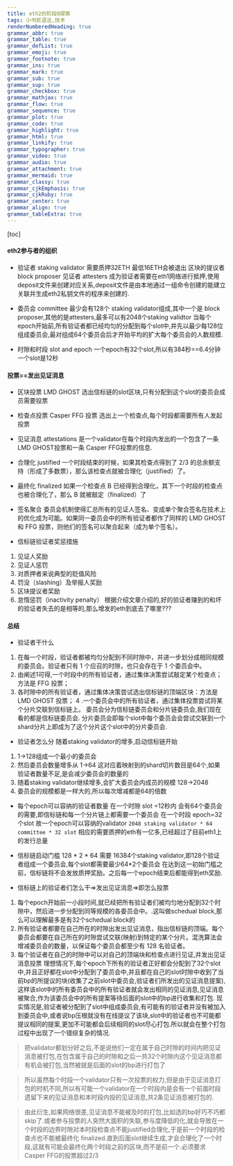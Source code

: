 ```yaml
---
title: eth2的阶段0探索
tags: 小书匠语法,技术
renderNumberedHeading: true
grammar_abbr: true
grammar_table: true
grammar_defList: true
grammar_emoji: true
grammar_footnote: true
grammar_ins: true
grammar_mark: true
grammar_sub: true
grammar_sup: true
grammar_checkbox: true
grammar_mathjax: true
grammar_flow: true
grammar_sequence: true
grammar_plot: true
grammar_code: true
grammar_highlight: true
grammar_html: true
grammar_linkify: true
grammar_typographer: true
grammar_video: true
grammar_audio: true
grammar_attachment: true
grammar_mermaid: true
grammar_classy: true
grammar_cjkEmphasis: true
grammar_cjkRuby: true
grammar_center: true
grammar_align: true
grammar_tableExtra: true
---
```


[toc]

#### eth2参与者的组织

- 验证者 staking validator 
需要质押32ETH 最低16ETH会被退出
区块的提议者 block proposer
见证者 attesters 
成为验证者需要在eth1网络进行抵押,使用deposit文件来创建对应关系,deposit文件是由本地通过一组命令创建的能建立关联并生成eth2私钥文件的程序来创建的.

- 委员会 committee
最少会有128个 staking validator组成,其中一个是 block proposer,其他的是attesters,最多可以有2048个staking validtor
当每个epoch开始前,所有验证者都已经均匀的分配到每个slot中,并先以最少每128位组成委员会,最对组成64个委员会后才开始平均的扩大每个委员会的人数规模.

- 时隙和时段 slot and epoch
一个epoch有32个slot,所以有384秒==6.4分钟
一个slot是12秒

#### 投票==发出见证消息

- 区块投票 LMD GHOST 
选出信标链的slot区块,只有分配到这个slot的委员会成员需要投票

- 检查点投票 Casper FFG 投票
选出上一个检查点,每个时段都需要所有人发起投票

- 见证消息 attestations
是一个validator在每个时段内发出的一个包含了一条 LMD GHOST投票和一条 Casper FFG投票的信息.

- 合理化 justified
一个时段结束的时候，如果其检查点得到了 2/3 的总余额支持（形成了多数票），那么该检查点就被合理化（justified）了。

- 最终化 finalized
如果一个检查点 B 已经得到合理化，其下一个时段的检查点也被合理化了，那么 B 就被敲定（finalized）了

- 签名聚合
委员会机制使得汇总所有的见证人签名、变成单个聚合签名在技术上的优化成为可能。如果同一委员会中的所有验证者都作了同样的 LMD GHOST 和 FFG 投票，则他们的签名可以聚合起来（成为单个签名）。

- 信标链验证者奖惩措施
1.  见证人奖励
2.  见证人惩罚
3.  对质押者来说典型的贬值风险
4.  罚没（slashing）及举报人奖励
5.  区块提议者奖励
6.  怠惰惩罚（inactivity penalty）
根据介绍文章介绍的,好的验证者赚到的和坏的验证者失去的是相等的,那么增发的eth到底去了哪里???

#### 总结

- 验证者干什么
1. 在每一个时段，验证者都被均匀分配到不同时隙中，并进一步划分成相同规模的委员会。验证者只有 1 个应召的时隙，也只会存在于 1 个委员会中。
2. 由阐述1可得,一个时段中的所有验证者，通过集体决策尝试敲定某个检查点；方法是 FFG 投票；
3. 各时隙中的所有验证者，通过集体决策尝试选出信标链的顶端区块：方法是 LMD GHOST 投票；
4 .一个委员会中的所有验证者，通过集体投票尝试将某个分片交联到信标链上。
委员会分为信标链委员会和分片链委员会,我们现在看的都是信标链委员会.
分片委员会即每个slot中每个委员会会尝试交联到一个shard分片上即成为了这个分片这个slot中的分片委员会.

- 验证者怎么分
随着staking validator的增多,启动信标链开始
1. 1->128组成一个最小的委员会
2. 然后委员会数量增多从 1->64 这对应着映射到的shard切片数目是64个,如果验证者数量不足,是会减少委员会的数量的
3. 随着staking validator继续增多,会扩大委员会内成员的规模 128->2048
4. 委员会的规模都是一样大的,所以每次增减都是64的倍数

- 每个epoch可以容纳的验证者数量
在一个时隙 slot =12秒内 会有64个委员会的需要,即信标链和每一个分片链上都需要一个委员会
在一个时段 epoch=32个slot
故一个epoch可以容纳的validator
`2048 staking validator * 64 committee * 32 slot`
相应的需要质押的eth有一亿多,已经超过了目前eth1上的发行总量

- 信标链启动门槛
128 * 2 * 64 需要 16384个staking validator,即128个验证者组成一个委员会,每个slot都需要最少64\*2个委员会
在达到这一初始门槛之前，信标链将不会发放质押奖励。之后每一个epoch结束后都能得到eth奖励.

- 信标链上的验证者们怎么干=>发出见证消息=>即怎么投票
1. 每个epoch开始前一小段时间,就已经把所有验证者们被均匀地分配到32个时隙中，然后进一步分配到同等规模的各委员会中。.这叫做schedual block,那么可以理解最多是有32个schedual block的
2. 所有验证者都要在自己所在的时隙出发出见证消息，指出信标链的顶端。每个委员会都要在自己所在的时隙尝试交联(映射)到特定的某个分片。混洗算法会增减委员会的数量，以保证每个委员会都至少有 128 名验证者。
3. 每个验证者在自己的时隙中可以对自己的顶端块和检查点进行见证,并发出见证消息投票
理想情况下,每个epoch下所有的验证者正好都会分配到了32个slot中,并且正好都在slot中分配到了委员会中,并且都在自己的slot时隙中收到了当前bp的所提议的块(收集了之前slot中委员会,验证者们所发出的见证消息提案),这样该slot中的所有委员会中的所有验证者就会发出相同的见证消息,见证消息被聚合,作为该委员会中的所有提案等待后面的slot中的bp进行收集和打包.
现实情况是,验证者被分配到了slot中组成委员会,有可能有的验证者并没有被加入到委员会中,或者说bp压根就没有在线提议了该块,slot中的验证者也不可能都提议相同的提案,更加不可能都会后续相同的slot尽心打包.所以就会在整个打包过程中出现了一个错综复杂的情况.

> 把validator都划分好之后,不是说他们一定在属于自己时隙的时间内把见证消息被打包,在包含属于自己的时隙和之后一共32个时隙内这个见证消息都有机会被打包,当然被就是后面的slot的bp进行打包了

> 所以虽然每个时段一个validator只有一次投票的权力,但是由于见证消息打包的时机不同,所以有可能一个validator在一个时段内是会有一个前面时段遗留下来的见证消息和本时段内投的见证消息,共2条见证消息被打包的.

> 由此衍生,如果网络很差,见证消息不能被及时的打包,比如选的bp好巧不巧都skip了.或者参与投票的人突然大面积的失联,参与度降低的化,就会导致在一个时段的边界时隙对本时段检查点不能justified合理化,于是前一个时段的检查点也不能被最终化 finalized.直到后面slot继续生成,才会合理化了一个时段,这就有可能会最终化两个时段之前的区块,而不是前一个.必须要求Casper FFG的投票超过2/3

